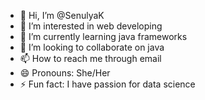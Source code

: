 - 👋 Hi, I’m @SenulyaK
- 👀 I’m interested in web developing
- 🌱 I’m currently learning java frameworks
- 💞️ I’m looking to collaborate on java
- 📫 How to reach me through email
- 😄 Pronouns: She/Her
- ⚡ Fun fact: I have passion for data science

<!---
SenulyaK/SenulyaK is a ✨ special ✨ repository because its `README.md` (this file) appears on your GitHub profile.
You can click the Preview link to take a look at your changes.
--->
